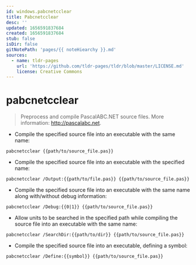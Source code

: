 ```yaml
---
id: windows.pabcnetcclear
title: Pabcnetcclear
desc: ''
updated: 1656591837684
created: 1656591837684
stub: false
isDir: false
gitNotePath: 'pages/{{ noteHiearchy }}.md'
sources:
  - name: tldr-pages
    url: 'https://github.com/tldr-pages/tldr/blob/master/LICENSE.md'
    license: Creative Commons
---
```

# pabcnetcclear

> Preprocess and compile PascalABC.NET source files.
> More information: <http://pascalabc.net>.

- Compile the specified source file into an executable with the same name:

`pabcnetcclear {{path/to/source_file.pas}}`

- Compile the specified source file into an executable with the specified name:

`pabcnetcclear /Output:{{path/to/file.pas}} {{path/to/source_file.pas}}`

- Compile the specified source file into an executable with the same name along with/without debug information:

`pabcnetcclear /Debug:{{0|1}} {{path/to/source_file.pas}}`

- Allow units to be searched in the specified path while compiling the source file into an executable with the same name:

`pabcnetcclear /SearchDir:{{path/to/dir}} {{path/to/source_file.pas}}`

- Compile the specified source file into an executable, defining a symbol:

`pabcnetcclear /Define:{{symbol}} {{path/to/source_file.pas}}`

